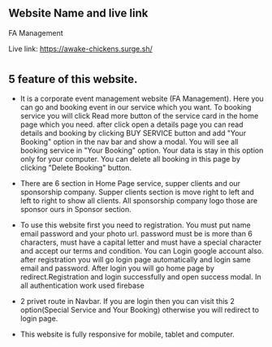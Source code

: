 ## Website Name and live link
FA Management

Live link: https://awake-chickens.surge.sh/
#

##
## 5 feature of this website.
* It is a corporate event management website (FA Management). Here you can go and booking event in our service which you want. To booking service you will click Read more button of the service card in the home page which you need. after click open a details page you can read details and booking by clicking BUY SERVICE button and add "Your Booking" option in the nav bar and show a modal. You will see all booking service in "Your Booking" option. Your data is stay in this option only for your computer. You can delete all booking in this page by clicking "Delete Booking" button.

* There are 6 section in Home Page service, supper clients and our sponsorship company. Supper clients section is move right to left and left to right to show all clients. All sponsorship company logo those are sponsor ours in Sponsor section. 

* To use this website first you need to registration. You must put name email password and your photo url. password must be is more than 6 characters, must have a capital letter and must have a special character and accept our terms and condition. You can Login google account also. after registration you will go login page automatically and login same email and password. After login you will go home page by redirect.Registration and login successfully and open success modal. In all authentication work used firebase

* 2 privet route in Navbar. If you are login then you can visit this 2 option(Special Service and Your Booking) otherwise you will redirect to login page. 

* This website is fully responsive for mobile, tablet and computer.



